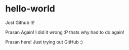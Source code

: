 # hello-world
Just Github It!

Prasan Again!
I did it wrong :P thats why had to do again!

Prasan here!
Just trying out GitHub :)
